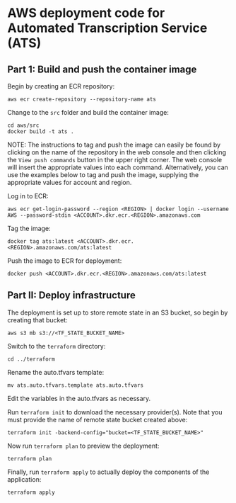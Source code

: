 # AWS deployment code for Automated Transcription Service (ATS)

## Part 1: Build and push the container image

Begin by creating an ECR repository:

```
aws ecr create-repository --repository-name ats
```

Change to the `src` folder and build the container image:

```
cd aws/src
docker build -t ats .
```

NOTE: The instructions to tag and push the image can easily be found by clicking on the name of the repository in the web console and then clicking the `View push commands` button in the upper right corner. The web console will insert the appropriate values into each command. Alternatively, you can use the examples below to tag and push the image, supplying the appropriate values for account and region.

Log in to ECR:

```
aws ecr get-login-password --region <REGION> | docker login --username AWS --password-stdin <ACCOUNT>.dkr.ecr.<REGION>.amazonaws.com
```

Tag the image:

```
docker tag ats:latest <ACCOUNT>.dkr.ecr.<REGION>.amazonaws.com/ats:latest
```

Push the image to ECR for deployment:

```
docker push <ACCOUNT>.dkr.ecr.<REGION>.amazonaws.com/ats:latest
```

## Part II: Deploy infrastructure

The deployment is set up to store remote state in an S3 bucket, so begin by creating that bucket:
```
aws s3 mb s3://<TF_STATE_BUCKET_NAME>
```

Switch to the `terraform` directory:

```
cd ../terraform
```

Rename the auto.tfvars template:

```
mv ats.auto.tfvars.template ats.auto.tfvars
```

Edit the variables in the auto.tfvars as necessary.

Run `terraform init` to download the necessary provider(s). Note that you must provide the name of remote state bucket created above:

```
terraform init -backend-config="bucket=<TF_STATE_BUCKET_NAME>"
```

Now run `terraform plan` to preview the deployment:

```
terraform plan
```

Finally, run `terraform apply` to actually deploy the components of the application:

```
terraform apply
```

